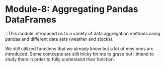 # Module-8: Aggregating Pandas DataFrames

💡This module introduced us to a variety of data aggregation methods using pandas and different data sets (weather and stocks). 

We still utilized functions that we already know but a lot of new ones are introduced. 
Some comcepts are still tricky for me to grasp but I intend to study them in order to fully understand their function.

